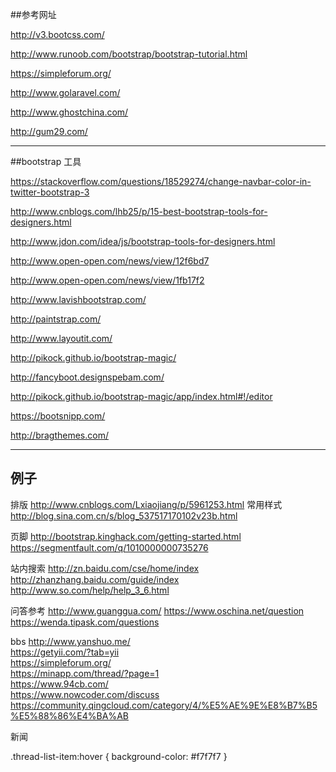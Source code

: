 ##参考网址

http://v3.bootcss.com/

http://www.runoob.com/bootstrap/bootstrap-tutorial.html

https://simpleforum.org/

http://www.golaravel.com/

http://www.ghostchina.com/

http://gum29.com/


-------------------
##bootstrap 工具

https://stackoverflow.com/questions/18529274/change-navbar-color-in-twitter-bootstrap-3

http://www.cnblogs.com/lhb25/p/15-best-bootstrap-tools-for-designers.html

http://www.jdon.com/idea/js/bootstrap-tools-for-designers.html

http://www.open-open.com/news/view/12f6bd7

http://www.open-open.com/news/view/1fb17f2

http://www.lavishbootstrap.com/

http://paintstrap.com/

http://www.layoutit.com/

http://pikock.github.io/bootstrap-magic/

http://fancyboot.designspebam.com/

http://pikock.github.io/bootstrap-magic/app/index.html#!/editor

https://bootsnipp.com/

http://bragthemes.com/

---------------------------------
## 例子
排版 http://www.cnblogs.com/Lxiaojiang/p/5961253.html
常用样式 http://blog.sina.com.cn/s/blog_537517170102v23b.html


页脚
http://bootstrap.kinghack.com/getting-started.html
https://segmentfault.com/q/1010000000735276


站内搜索
http://zn.baidu.com/cse/home/index
http://zhanzhang.baidu.com/guide/index
http://www.so.com/help/help_3_6.html


问答参考
http://www.guanggua.com/
https://www.oschina.net/question
https://wenda.tipask.com/questions


bbs
http://www.yanshuo.me/  
https://getyii.com/?tab=yii  
https://simpleforum.org/  
https://minapp.com/thread/?page=1  
https://www.94cb.com/  
https://www.nowcoder.com/discuss  
https://community.qingcloud.com/category/4/%E5%AE%9E%E8%B7%B5%E5%88%86%E4%BA%AB  



新闻



.thread-list-item:hover
{
	background-color: #f7f7f7
}

